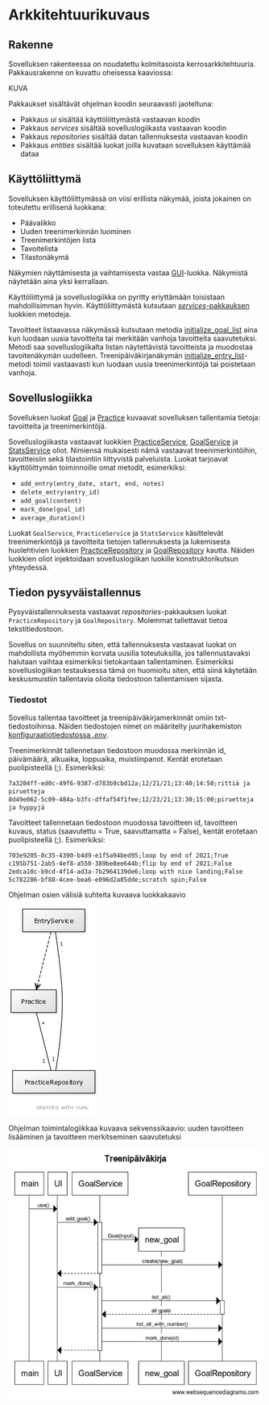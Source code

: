 # Arkkitehtuurikuvaus

## Rakenne

Sovelluksen rakenteessa on noudatettu kolmitasoista kerrosarkkitehtuuria. Pakkausrakenne on kuvattu oheisessa kaaviossa:

KUVA

Pakkaukset sisältävät ohjelman koodin seuraavasti jaoteltuna:
- Pakkaus *ui* sisältää käyttöliittymästä vastaavan koodin
- Pakkaus *services* sisältää sovelluslogiikasta vastaavan koodin
- Pakkaus *repositories* sisältää datan tallennuksesta vastaavan koodin
- Pakkaus *entities* sisältää luokat joilla kuvataan sovelluksen käyttämää dataa

## Käyttöliittymä

Sovelluksen käyttöliittymässä on viisi erillista näkymää, joista jokainen on toteutettu erillisenä luokkana:
- Päävalikko
- Uuden treenimerkinnän luominen
- Treenimerkintöjen lista
- Tavoitelista
- Tilastonäkymä

Näkymien näyttämisesta ja vaihtamisesta vastaa [GUI](https://github.com/Ronttikasa/treenipaivakirja/blob/master/src/ui/gui.py)-luokka. Näkymistä näytetään aina yksi kerrallaan.

Käyttöliittymä ja sovelluslogiikka on pyritty eriyttämään toisistaan mahdollisimman hyvin. Käyttöliittymästä kutsutaan [*services*-pakkauksen](https://github.com/Ronttikasa/treenipaivakirja/tree/master/src/services) luokkien metodeja.

Tavoitteet listaavassa näkymässä kutsutaan metodia [initialize_goal_list](https://github.com/Ronttikasa/treenipaivakirja/blob/3ee7f624aa916d4e072aed377ffd3c21275fce92/src/ui/goals_view.py#L68) aina kun luodaan uusia tavoitteita tai merkitään vanhoja tavoitteita saavutetuksi. Metodi saa sovelluslogiikalta listan näytettävistä tavoitteista ja muodostaa tavoitenäkymän uudelleen. Treenipäiväkirjanäkymän [initialize_entry_list](https://github.com/Ronttikasa/treenipaivakirja/blob/3ee7f624aa916d4e072aed377ffd3c21275fce92/src/ui/journal_list_view.py#L63)-metodi toimii vastaavasti kun luodaan uusia treenimerkintöjä tai poistetaan vanhoja.

## Sovelluslogiikka

Sovelluksen luokat [Goal](https://github.com/Ronttikasa/treenipaivakirja/blob/3ee7f624aa916d4e072aed377ffd3c21275fce92/src/entities/goal.py#L4) ja [Practice](https://github.com/Ronttikasa/treenipaivakirja/blob/3ee7f624aa916d4e072aed377ffd3c21275fce92/src/entities/practice.py#L4) kuvaavat sovelluksen tallentamia tietoja: tavoitteita ja treenimerkintöjä.

Sovelluslogiikasta vastaavat luokkien [PracticeService](), [GoalService]() ja [StatsService]() oliot. Nimiensä mukaisesti nämä vastaavat treenimerkintöihin, tavoitteisiin sekä tilastointiin liittyvistä palveluista. Luokat tarjoavat käyttöliittymän toiminnoille omat metodit, esimerkiksi:

- `add_entry(entry_date, start, end, notes)`
- `delete_entry(entry_id)`
- `add_goal(content)`
- `mark_done(goal_id)`
- `average_duration()`

Luokat `GoalService`, `PracticeService` ja `StatsService` käsittelevät treenimerkintöjä ja tavoitteita tietojen tallennuksesta ja lukemisesta huolehtivien luokkien [PracticeRepository](https://github.com/Ronttikasa/treenipaivakirja/blob/master/src/repositories/practice_repository.py) ja [GoalRepository](https://github.com/Ronttikasa/treenipaivakirja/blob/master/src/repositories/goal_repository.py) kautta. Näiden luokkien oliot injektoidaan sovelluslogiikan luokille konstruktorikutsun yhteydessä.

## Tiedon pysyväistallennus

Pysyväistallennuksesta vastaavat *repositories*-pakkauksen luokat `PracticeRepository` ja `GoalRepository`. Molemmat tallettavat tietoa tekstitiedostoon.

Sovellus on suunniteltu siten, että tallennuksesta vastaavat luokat on mahdollista myöhemmin korvata uusilla toteutuksilla, jos tallennustavaksi halutaan vaihtaa esimerkiksi tietokantaan tallentaminen. Esimerkiksi sovelluslogiikan testauksessa tämä on huomioitu siten, että siinä käytetään keskusmuistiin tallentavia olioita tiedostoon tallentamisen sijasta.

### Tiedostot

Sovellus tallentaa tavoitteet ja treenipäiväkirjamerkinnät omiin txt-tiedostoihinsa. Näiden tiedostojen nimet on määritelty juurihakemiston [konfiguraatiotiedostossa *.env*](https://github.com/Ronttikasa/treenipaivakirja/blob/master/.env).

Treenimerkinnät tallennetaan tiedostoon muodossa merkinnän id, päivämäärä, alkuaika, loppuaika, muistiinpanot. Kentät erotetaan puolipisteellä (;). Esimerkiksi:

```
7a3204ff-ed0c-49f6-9387-d783b9cbd12a;12/21/21;13:40;14:50;rittiä ja piruetteja
8d49e062-5c09-484a-b3fc-dffaf54f1fee;12/23/21;13:30;15:00;piruetteja ja hyppyjä
```

Tavoitteet tallennetaan tiedostoon muodossa tavoitteen id, tavoitteen kuvaus, status (saavutettu = True, saavuttamatta = False), kentät erotetaan puolipisteellä (;). Esimerkiksi:

```
703e9205-0c35-4390-b4d9-e1f5a94bed95;loop by end of 2021;True
c195b751-2ab5-4ef8-a550-389be8ee644b;flip by end of 2021;False
2edca10c-b9cd-4f14-ad3a-7b2964139de6;loop with nice landing;False
5c782286-bf88-4cee-bea6-e096d2a85dde;scratch spin;False
```



Ohjelman osien välisiä suhteita kuvaava luokkakaavio

![Luokkakaavio](./kuvat/luokkakaavio.png)

Ohjelman toimintalogiikkaa kuvaava sekvenssikaavio: uuden tavoitteen lisääminen ja tavoitteen merkitseminen saavutetuksi

![Sekvenssikaavio](./kuvat/sekvenssikaavio.png)
